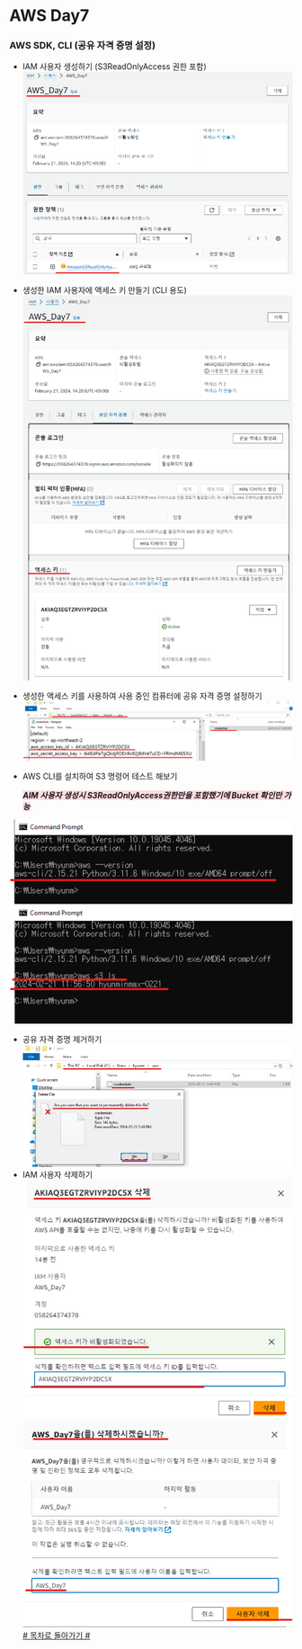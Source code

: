 # AWS Day7    
  
### AWS SDK, CLI (공유 자격 증명 설정)  
  
- IAM 사용자 생성하기 (S3ReadOnlyAccess 권한 포함)  
![alt text](../../Images/AWS/Day_7/01_Create_User_IAM.png)   
- 생성한 IAM 사용자에 액세스 키 만들기 (CLI 용도)  
![alt text](../../Images/AWS/Day_7/02_Create_AccessKey_IAM.png)   
- 생성한 액세스 키를 사용하여 사용 중인 컴퓨터에 공유 자격 증명 설정하기  
![alt text](../../Images/AWS/Day_7/03_Make_SharedCredentials.png)    
- AWS CLI를 설치하여 S3 명령어 테스트 해보기  
  
  <span style='background-color:#ffdce0'><em>__AIM 사용자 생성시 S3ReadOnlyAccess권한만을 포함했기에 Bucket 확인만 가능__</em></span>  

![alt text](../../Images/AWS/Day_7/04_Install_AwsCLI.png)  
![alt text](../../Images/AWS/Day_7/05_Check_Command_AwsCLI.png)   
- 공유 자격 증명 제거하기  
![alt text](../../Images/AWS/Day_7/06_Delete_SharedCredentials.png)   
- IAM 사용자 삭제하기    
![alt text](../../Images/AWS/Day_7/07_Delete_AccessKey_IAM.png)    
![alt text](../../Images/AWS/Day_7/08_Delete_User_IAM.png)    
[# 목차로 돌아가기 #](#aws-day7)  
  
  
  